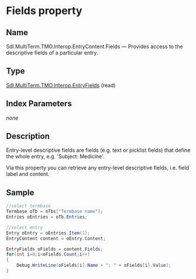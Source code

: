 # Fields property

## Name

Sdl.MultiTerm.TMO.Interop.EntryContent.Fields —          Provides access to the descriptive fields of a particular entry.

## Type
[Sdl.MultiTerm.TMO.Interop.EntryFields](Sdl.MultiTerm.TMO.Interop.EntryFields.md)
(read)



## Index Parameters
*none*


## Description



Entry-level descriptive fields are fields (e.g. text or picklist fields) that define the whole entry, e.g. 'Subject: Medicine'.

Via this property you can retrieve any entry-level descriptive fields, i.e. field label and content.



## Sample


```cs
//select termbase
Termbase oTb = oTbs["Termbase name"];
Entries oEntries = oTb.Entries;

//select entry
Entry oEntry = oEntries.Item(1);
EntryContent content = oEntry.Content;

EntryFields oFields = content.Fields;
for(int i=0;i<oFields.Count;i++)
{
   	Debug.WriteLine(oFields[i].Name + ": " + oFields[i].Value);
}
```
